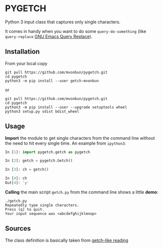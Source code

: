 # PYGETCH
Python 3 input class that captures only single characters.

It comes in handy when you want to do some `query-do-something` (like
`query-replace`
[GNU Emacs Query Replace](https://www.gnu.org/software/emacs/manual/html_node/emacs/Query-Replace.html)).

## Installation

From your local copy
``` shell
git pull https://github.com/mvonbun/pygetch.git
cd pygetch
python3 -m pip install --user getch-mvonbun
```

or

``` shell
git pull https://github.com/mvonbun/pygetch.git
cd pygetch
python3 -m pip install --user --upgrade setuptools wheel
python3 setup.py sdist bdist_wheel
```


## Usage
**Import** the module to get single characters from the command line without the
need to hit <ENTER> every single time. An example from `ipython3`:
``` python
In [1]: import pygetch.getch as pygetch

In [2]: getch = pygetch.Getch()

In [3]: ch = getch()

In [4]: ch
Out[4]: 'y'

```


**Calling** the main script `getch.py` from the command line shows a little
**demo**:
``` shell
./getch.py 
Repeatedly type single characters.
Press [q] to quit.
Your input sequence was <abcdefghijklmnop>
```


## Sources
The class definition is basically taken from
[getch-like reading](http://code.activestate.com/recipes/134892-getch-like-unbuffered-character-reading-from-stdin/)


